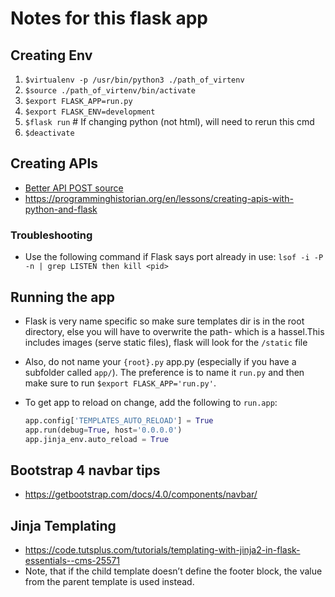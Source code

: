 # Notes for this flask app

## Creating Env

1. `$virtualenv -p /usr/bin/python3 ./path_of_virtenv`
2. `$source ./path_of_virtenv/bin/activate`
3. `$export FLASK_APP=run.py`
4. `$export FLASK_ENV=development`
5. `$flask run` # If changing python (not html), will need to rerun this cmd
6. `$deactivate`

## Creating APIs

- [Better API POST source](https://blog.miguelgrinberg.com/post/designing-a-restful-api-with-python-and-flask)
- https://programminghistorian.org/en/lessons/creating-apis-with-python-and-flask

### Troubleshooting

- Use the following command if Flask says port already in use: `lsof -i -P -n | grep LISTEN then kill <pid>`

## Running the app

- Flask is very name specific so make sure templates dir is in the root directory, else you will have to overwrite the path- which is a hassel.This includes images (serve static files), flask will look for the `/static` file
- Also, do not name your `{root}.py` app.py (especially if you have a subfolder called `app/`). The preference is to name it `run.py` and then make sure to run `$export FLASK_APP='run.py'`.
- To get app to reload on change, add the following to `run.app`:

    ```python
    app.config['TEMPLATES_AUTO_RELOAD'] = True
    app.run(debug=True, host='0.0.0.0')
    app.jinja_env.auto_reload = True
    ```

## Bootstrap 4 navbar tips

- <https://getbootstrap.com/docs/4.0/components/navbar/>

## Jinja Templating

- <https://code.tutsplus.com/tutorials/templating-with-jinja2-in-flask-essentials--cms-25571>
- Note, that if the child template doesn’t define the footer block, the value from the parent template is used instead.
